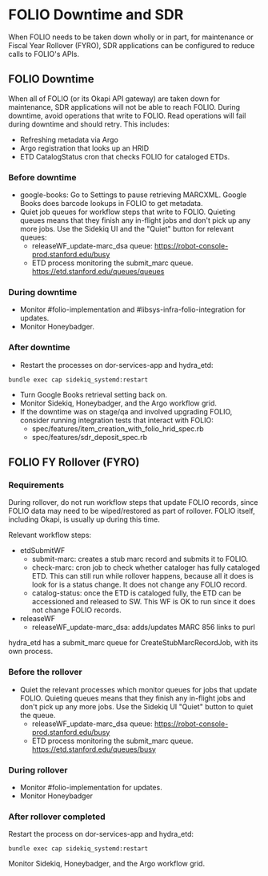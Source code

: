 # FOLIO Downtime and SDR

When FOLIO needs to be taken down wholly or in part, for maintenance or Fiscal Year Rollover (FYRO), SDR applications can be configured to reduce calls to FOLIO's APIs. 

## FOLIO Downtime
When all of FOLIO (or its Okapi API gateway) are taken down for maintenance, SDR applications will not be able to reach FOLIO. During downtime, avoid operations that write to FOLIO. Read operations will fail during downtime and should retry. This includes:
* Refreshing metadata via Argo
* Argo registration that looks up an HRID
* ETD CatalogStatus cron that checks FOLIO for cataloged ETDs.

### Before downtime
* google-books: Go to Settings to pause retrieving MARCXML. Google Books does barcode lookups in FOLIO to get metadata.
* Quiet job queues for workflow steps that write to FOLIO. Quieting queues means that they finish any in-flight jobs and don't pick up any more jobs. Use the Sidekiq UI and the "Quiet" button for relevant queues:
  * releaseWF_update-marc_dsa queue: https://robot-console-prod.stanford.edu/busy
  * ETD process monitoring the submit_marc queue. https://etd.stanford.edu/queues/queues

### During downtime
* Monitor #folio-implementation and #libsys-infra-folio-integration for updates. 
* Monitor Honeybadger.

### After downtime
* Restart the processes on dor-services-app and hydra_etd: 

`bundle exec cap sidekiq_systemd:restart`

* Turn Google Books retrieval setting back on.
* Monitor Sidekiq, Honeybadger, and the Argo workflow grid.
* If the downtime was on stage/qa and involved upgrading FOLIO, consider running integration tests that interact with FOLIO:
  * spec/features/item_creation_with_folio_hrid_spec.rb
  * spec/features/sdr_deposit_spec.rb


## FOLIO FY Rollover (FYRO)

### Requirements
During rollover, do not run workflow steps that update FOLIO records, since FOLIO data may need to be wiped/restored as part of rollover. FOLIO itself, including Okapi, is usually up during this time. 

Relevant workflow steps:
* etdSubmitWF
  * submit-marc: creates a stub marc record and submits it to FOLIO.
  * check-marc: cron job to check whether cataloger has fully cataloged ETD. This can still run while rollover happens, because all it does is look for is a status change. It does not change any FOLIO record.
  * catalog-status: once the ETD is cataloged fully, the ETD can be accessioned and released to SW. This WF is OK to run since it does not change FOLIO records.
* releaseWF
  * releaseWF_update-marc_dsa: adds/updates MARC 856 links to purl

hydra_etd has a submit_marc queue for CreateStubMarcRecordJob, with its own process. 


### Before the rollover
* Quiet the relevant processes which monitor queues for jobs that update FOLIO. Quieting queues means that they finish any in-flight jobs and don't pick up any more jobs. Use the Sidekiq UI "Quiet" button to quiet the queue.
  * releaseWF_update-marc_dsa queue: https://robot-console-prod.stanford.edu/busy
  * ETD process monitoring the submit_marc queue. https://etd.stanford.edu/queues/busy

### During rollover
* Monitor #folio-implementation for updates. 
* Monitor Honeybadger

### After rollover completed
Restart the process on dor-services-app and hydra_etd:

`bundle exec cap sidekiq_systemd:restart`

Monitor Sidekiq, Honeybadger, and the Argo workflow grid.
